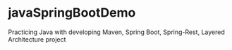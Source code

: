 # javaSpringBootDemo
Practicing Java with developing Maven, Spring Boot, Spring-Rest, Layered Architecture project

